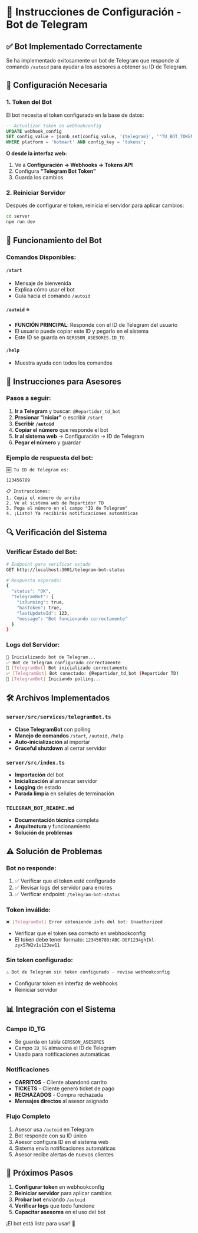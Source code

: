 # 🤖 Instrucciones de Configuración - Bot de Telegram

## ✅ **Bot Implementado Correctamente**

Se ha implementado exitosamente un bot de Telegram que responde al comando `/autoid` para ayudar a los asesores a obtener su ID de Telegram.

## 🔧 **Configuración Necesaria**

### 1. **Token del Bot**
El bot necesita el token configurado en la base de datos:

```sql
-- Actualizar token en webhookconfig
UPDATE webhook_config 
SET config_value = jsonb_set(config_value, '{telegram}', '"TU_BOT_TOKEN_AQUI"')
WHERE platform = 'hotmart' AND config_key = 'tokens';
```

**O desde la interfaz web:**
1. Ve a **Configuración → Webhooks → Tokens API**
2. Configura **"Telegram Bot Token"**
3. Guarda los cambios

### 2. **Reiniciar Servidor**
Después de configurar el token, reinicia el servidor para aplicar cambios:

```bash
cd server
npm run dev
```

## 🚀 **Funcionamiento del Bot**

### **Comandos Disponibles:**

#### `/start`
- Mensaje de bienvenida
- Explica cómo usar el bot
- Guía hacia el comando `/autoid`

#### `/autoid` ⭐
- **FUNCIÓN PRINCIPAL**: Responde con el ID de Telegram del usuario
- El usuario puede copiar este ID y pegarlo en el sistema
- Este ID se guarda en `GERSSON_ASESORES.ID_TG`

#### `/help`
- Muestra ayuda con todos los comandos

## 📱 **Instrucciones para Asesores**

### **Pasos a seguir:**
1. **Ir a Telegram** y buscar: `@Repartidor_td_bot`
2. **Presionar "Iniciar"** o escribir `/start`
3. **Escribir `/autoid`**
4. **Copiar el número** que responde el bot
5. **Ir al sistema web** → Configuración → ID de Telegram
6. **Pegar el número** y guardar

### **Ejemplo de respuesta del bot:**
```
🆔 Tu ID de Telegram es:

123456789

📋 Instrucciones:
1. Copia el número de arriba
2. Ve al sistema web de Repartidor TD
3. Pega el número en el campo "ID de Telegram"
4. ¡Listo! Ya recibirás notificaciones automáticas
```

## 🔍 **Verificación del Sistema**

### **Verificar Estado del Bot:**
```bash
# Endpoint para verificar estado
GET http://localhost:3001/telegram-bot-status

# Respuesta esperada:
{
  "status": "OK",
  "telegramBot": {
    "isRunning": true,
    "hasToken": true,
    "lastUpdateId": 123,
    "message": "Bot funcionando correctamente"
  }
}
```

### **Logs del Servidor:**
```bash
🤖 Inicializando bot de Telegram...
✅ Bot de Telegram configurado correctamente
🤖 [TelegramBot] Bot inicializado correctamente
✅ [TelegramBot] Bot conectado: @Repartidor_td_bot (Repartidor TD)
🔄 [TelegramBot] Iniciando polling...
```

## 🛠️ **Archivos Implementados**

### `server/src/services/telegramBot.ts`
- **Clase TelegramBot** con polling
- **Manejo de comandos** `/start`, `/autoid`, `/help`
- **Auto-inicialización** al importar
- **Graceful shutdown** al cerrar servidor

### `server/src/index.ts`
- **Importación** del bot
- **Inicialización** al arrancar servidor
- **Logging** de estado
- **Parada limpia** en señales de terminación

### `TELEGRAM_BOT_README.md`
- **Documentación técnica** completa
- **Arquitectura** y funcionamiento
- **Solución de problemas**

## ⚠️ **Solución de Problemas**

### **Bot no responde:**
1. ✅ Verificar que el token esté configurado
2. ✅ Revisar logs del servidor para errores
3. ✅ Verificar endpoint: `/telegram-bot-status`

### **Token inválido:**
```bash
❌ [TelegramBot] Error obteniendo info del bot: Unauthorized
```
- Verificar que el token sea correcto en webhookconfig
- El token debe tener formato: `123456789:ABC-DEF1234ghIkl-zyx57W2v1u123ew11`

### **Sin token configurado:**
```bash
⚠️ Bot de Telegram sin token configurado - revisa webhookconfig
```
- Configurar token en interfaz de webhooks
- Reiniciar servidor

## 📊 **Integración con el Sistema**

### **Campo ID_TG**
- Se guarda en tabla `GERSSON_ASESORES`
- Campo `ID_TG` almacena el ID de Telegram
- Usado para notificaciones automáticas

### **Notificaciones**
- **CARRITOS** - Cliente abandonó carrito
- **TICKETS** - Cliente generó ticket de pago  
- **RECHAZADOS** - Compra rechazada
- **Mensajes directos** al asesor asignado

### **Flujo Completo**
1. Asesor usa `/autoid` en Telegram
2. Bot responde con su ID único
3. Asesor configura ID en el sistema web
4. Sistema envía notificaciones automáticas
5. Asesor recibe alertas de nuevos clientes

## 🎯 **Próximos Pasos**

1. **Configurar token** en webhookconfig
2. **Reiniciar servidor** para aplicar cambios
3. **Probar bot** enviando `/autoid`
4. **Verificar logs** que todo funcione
5. **Capacitar asesores** en el uso del bot

¡El bot está listo para usar! 🚀
